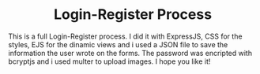 
<h1 style="text-align: center;">Login-Register Process</h1>
<p>This is a full Login-Register process. I did it with ExpressJS, CSS for the styles, EJS for the dinamic views and i used a JSON file to save the information the user wrote on the forms.
    The password was encripted with bcryptjs and i used multer to upload images.
    I hope you like it!
</p>
